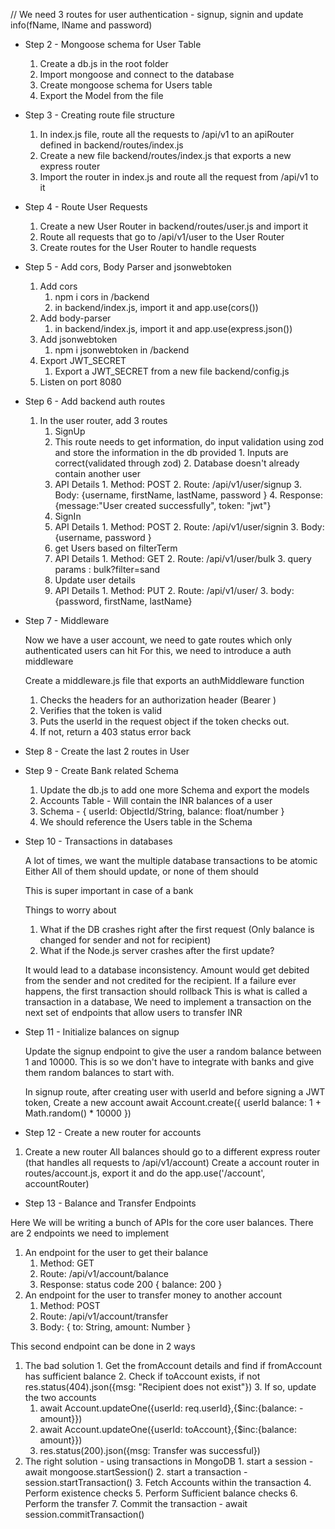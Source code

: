 // We need 3 routes for user authentication - signup, signin and update info(fName, lName and password)

- Step 2 - Mongoose schema for User Table

  1. Create a db.js in the root folder
  2. Import mongoose and connect to the database
  3. Create mongoose schema for Users table
  4. Export the Model from the file

- Step 3 - Creating route file structure

  1. In index.js file, route all the requests to /api/v1 to an apiRouter defined in backend/routes/index.js
  2. Create a new file backend/routes/index.js that exports a new express router
  3. Import the router in index.js and route all the request from /api/v1 to it

- Step 4 - Route User Requests

  1. Create a new User Router in backend/routes/user.js and import it
  2. Route all requests that go to /api/v1/user to the User Router
  3. Create routes for the User Router to handle requests

- Step 5 - Add cors, Body Parser and jsonwebtoken

  1. Add cors
     1. npm i cors in /backend
     2. in backend/index.js, import it and app.use(cors())
  2. Add body-parser
     1. in backend/index.js, import it and app.use(express.json())
  3. Add jsonwebtoken
     1. npm i jsonwebtoken in /backend
  4. Export JWT_SECRET
     1. Export a JWT_SECRET from a new file backend/config.js
  5. Listen on port 8080

- Step 6 - Add backend auth routes

  1. In the user router, add 3 routes
     1. SignUp
       1. This route needs to get information, do input validation using zod and store the information in the db provided
         1. Inputs are correct(validated through zod)
         2. Database doesn't already contain another user
       2. API Details
         1. Method: POST
         2. Route: /api/v1/user/signup
         3. Body: {username, firstName, lastName, password }
         4. Response: {message:"User created successfully", token: "jwt"}
     2. SignIn
       1. API Details
         1. Method: POST
         2. Route: /api/v1/user/signin
         3. Body: {username, password }
     3. get Users based on filterTerm
       1. API Details
         1. Method: GET
         2. Route: /api/v1/user/bulk
         3. query params : bulk?filter=sand
     4. Update user details
       1. API Details
         1. Method: PUT
         2. Route: /api/v1/user/
         3. body:{password, firstName, lastName}
     
  
- Step 7 - Middleware

  Now we have a user account, we need to gate routes which only authenticated users can hit
  For this, we need to introduce a auth middleware

  Create a middleware.js file that exports an authMiddleware function
     1. Checks the headers for an authorization header (Bearer <token>)
     2. Verifies that the token is valid
     3. Puts the userId in the request object if the token checks out.
     4. If not, return a 403 status error back 

- Step 8 - Create the last 2 routes in User

- Step 9 - Create Bank related Schema

  1. Update the db.js to add one more Schema and export the models 
  2. Accounts Table - Will contain the INR balances of a user
  3. Schema - {
    userId: ObjectId/String,
    balance: float/number
  }
  4. We should reference the Users table in the Schema


- Step 10 - Transactions in databases

  A lot of times, we want the multiple database transactions to be atomic
  Either All of them should update, or none of them should

  This is super important in case of a bank
  
  Things to worry about 
  1. What if the DB crashes right after the first request (Only balance is changed for sender and not for recipient)
  2. What if the Node.js server crashes after the first update?

    It would lead to a database inconsistency. Amount would get debited from the sender and not credited for the recipient.
    If a failure ever happens, the first transaction should rollback
    This is what is called a transaction in a database, We need to implement a transaction on the next set of endpoints that allow users to transfer INR 

- Step 11 - Initialize balances on signup

  Update the signup endpoint to give the user a random balance between 1 and 10000.
  This is so we don't have to integrate with banks and give them random balances to start with.

  In signup route, after creating user with userId and before signing a JWT token, Create a new account 
  await Account.create({
    userId
    balance: 1 + Math.random() * 10000
  })

- Step 12 - Create a new router for accounts

1. Create a new router
  All balances should go to a different express router (that handles all requests to /api/v1/account)
  Create a account router in routes/account.js, export it and do the app.use('/account', accountRouter)


- Step 13 - Balance and Transfer Endpoints

Here We will be writing a bunch of APIs for the core user balances. There are 2 endpoints we need to implement

  1. An endpoint for the user to get their balance
      1. Method: GET
      2. Route: /api/v1/account/balance
      3. Response: status code 200 { balance: 200 }
  2. An endpoint for the user to transfer money to another account
      1. Method: POST
      2. Route: /api/v1/account/transfer
      3. Body: { to: String, amount: Number }

  This second endpoint can be done in 2 ways
  1. The bad solution
    1. Get the fromAccount details and find if fromAccount has sufficient balance
    2. Check if toAccount exists, if not res.status(404).json({msg: "Recipient does not exist"})
    3. If so, update the two accounts
      1. await Account.updateOne({userId: req.userId},{$inc:{balance: -amount}})
      2. await Account.updateOne({userId: toAccount},{$inc:{balance: amount}})
      3. res.status(200).json({msg: Transfer was successful})
  2. The right solution - using transactions in MongoDB
    1. start a session - await mongoose.startSession()
    2. start a transaction - session.startTransaction()
    3. Fetch Accounts within the transaction
    4. Perform existence checks
    5. Perform Sufficient balance checks
    6. Perform the transfer 
    7. Commit the transaction - await session.commitTransaction()

